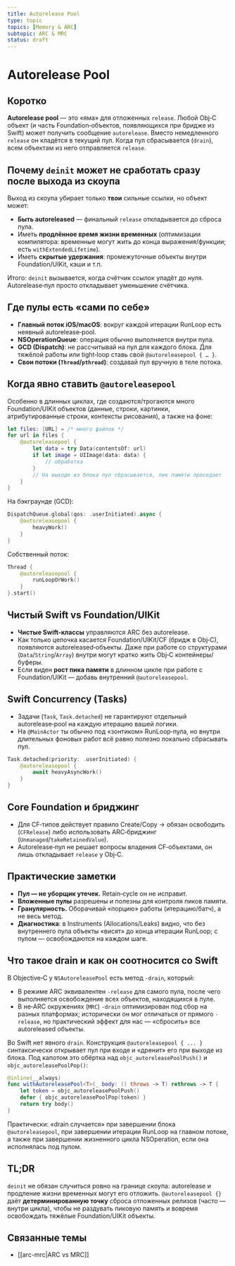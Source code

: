 ```yaml
---
title: Autorelease Pool
type: topic
topics: [Memory & ARC]
subtopic: ARC & MRC
status: draft
---
```


# Autorelease Pool

## Коротко
**Autorelease pool** — это «яма» для отложенных `release`. Любой Obj‑C объект (и часть Foundation‑объектов, появляющихся при бридже из Swift) может получить сообщение `autorelease`. Вместо немедленного `release` он кладётся в текущий пул. Когда пул сбрасывается (`drain`), всем объектам из него отправляется `release`.

## Почему `deinit` может не сработать сразу после выхода из скоупа
Выход из скоупа убирает только **твои** сильные ссылки, но объект может:

- **Быть autoreleased** — финальный `release` откладывается до сброса пула.
- Иметь **продлённое время жизни временных** (оптимизации компилятора: временные могут жить до конца выражения/функции; есть `withExtendedLifetime`).
- Иметь **скрытые удержания**: промежуточные объекты внутри Foundation/UIKit, кэши и т.п.

Итого: `deinit` вызывается, когда счётчик ссылок упадёт до нуля. Autorelease‑пул просто откладывает уменьшение счётчика.

## Где пулы есть «сами по себе»
- **Главный поток iOS/macOS**: вокруг каждой итерации RunLoop есть неявный autorelease‑pool.
- **NSOperationQueue**: операция обычно выполняется внутри пула.
- **GCD (Dispatch)**: не рассчитывай на пул для каждого блока. Для тяжёлой работы или tight‑loop ставь свой `@autoreleasepool { … }`.
- **Свои потоки (`Thread`/`pthread`)**: создавай пул вручную в теле потока.

## Когда явно ставить `@autoreleasepool`
Особенно в длинных циклах, где создаются/трогаются много Foundation/UIKit объектов (данные, строки, картинки, атрибутированные строки, контексты рисования), а также на фоне:

```swift
let files: [URL] = /* много файлов */
for url in files {
    @autoreleasepool {
        let data = try Data(contentsOf: url)
        if let image = UIImage(data: data) {
            // обработка
        }
        // На выходе из блока пул сбрасывается, пик памяти проседает
    }
}
```

На бэкграунде (GCD):

```swift
DispatchQueue.global(qos: .userInitiated).async {
    @autoreleasepool {
        heavyWork()
    }
}
```

Собственный поток:

```swift
Thread {
    @autoreleasepool {
        runLoopOrWork()
    }
}.start()
```

## Чистый Swift vs Foundation/UIKit
- **Чистые Swift‑классы** управляются ARC без autorelease.
- Как только цепочка касается Foundation/UIKit/CF (бридж в Obj‑C), появляются autoreleased‑объекты. Даже при работе со структурами (`Data`/`String`/`Array`) внутри могут кратко жить Obj‑C контейнеры/буферы.
- Если виден **рост пика памяти** в длинном цикле при работе с Foundation/UIKit — добавь внутренний `@autoreleasepool`.

## Swift Concurrency (Tasks)
- Задачи (`Task`, `Task.detached`) не гарантируют отдельный autorelease‑pool на каждую итерацию вашей логики.
- На `@MainActor` ты обычно под «зонтиком» RunLoop‑пула, но внутри длительных фоновых работ всё равно полезно локально сбрасывать пул.

```swift
Task.detached(priority: .userInitiated) {
    @autoreleasepool {
        await heavyAsyncWork()
    }
}
```

## Core Foundation и бриджинг
- Для CF‑типов действует правило Create/Copy → обязан освободить (`CFRelease`) либо использовать ARC‑бриджинг (`Unmanaged`/`takeRetainedValue`).
- Autorelease‑пул не решает вопросы владения CF‑объектами, он лишь откладывает `release` у Obj‑C.

## Практические заметки
- **Пул — не уборщик утечек.** Retain‑cycle он не исправит.
- **Вложенные пулы** разрешены и полезны для контроля пиков памяти.
- **Гранулярность.** Оборачивай «порцию» работы (итерацию/батч), а не весь метод.
- **Диагностика**: в Instruments (Allocations/Leaks) видно, что без внутреннего пула объекты «висят» до конца итерации RunLoop; с пулом — освобождаются на каждом шаге.

## Что такое drain и как он соотносится со Swift
В Objective‑C у `NSAutoreleasePool` есть метод `-drain`, который:

- В режиме ARC эквивалентен `-release` для самого пула, после чего выполняется освобождение всех объектов, находящихся в пуле.
- В не‑ARC окружениях (`MRC`) `-drain` оптимизирован под сбор на разных платформах; исторически он мог отличаться от прямого `-release`, но практический эффект для нас — «сбросить» все autoreleased объекты.

Во Swift нет явного `drain`. Конструкция `@autoreleasepool { ... }` синтаксически открывает пул при входе и «дренит» его при выходе из блока. Под капотом это обёртка над `objc_autoreleasePoolPush()` и `objc_autoreleasePoolPop()`:

```swift
@inline(__always)
func withAutoreleasePool<T>(_ body: () throws -> T) rethrows -> T {
    let token = objc_autoreleasePoolPush()
    defer { objc_autoreleasePoolPop(token) }
    return try body()
}
```

Практически: «drain случается» при завершении блока `@autoreleasepool`, при завершении итерации RunLoop на главном потоке, а также при завершении жизненного цикла NSOperation, если она исполнялась под пулом.

## TL;DR
`deinit` не обязан случиться ровно на границе скоупа: autorelease и продление жизни временных могут его отложить. `@autoreleasepool {}` даёт **детерминированную точку** сброса отложенных релизов (часто — внутри цикла), чтобы не раздувать пиковую память и вовремя освобождать тяжёлые Foundation/UIKit объекты.

## Связанные темы
- [[arc-mrc|ARC vs MRC]]



